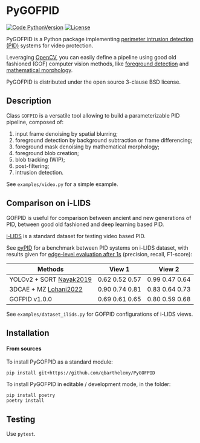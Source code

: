 # PyGOFPID

[![Code PythonVersion](https://img.shields.io/badge/python-3.8+-blue)](https://img.shields.io/badge/python-3.7+-blue)
[![License](https://img.shields.io/badge/licence-BSD--3--Clause-green)](https://img.shields.io/badge/license-BSD--3--Clause-green)

PyGOFPID is a Python package implementing
[perimeter intrusion detection (PID)](https://www.mdpi.com/1424-8220/22/9/3601)
systems for video protection.

Leveraging [OpenCV](https://github.com/opencv/opencv-python), you can easily
define a pipeline using good old fashioned (GOF) computer vision methods, like
[foreground detection](https://en.wikipedia.org/wiki/Foreground_detection) and
[mathematical morphology](https://en.wikipedia.org/wiki/Mathematical_morphology).

PyGOFPID is distributed under the open source 3-clause BSD license.

## Description

Class `GOFPID` is a versatile tool allowing to build a parameterizable PID
pipeline, composed of:

1. input frame denoising by spatial blurring;
2. foreground detection by background subtraction or frame differencing;
3. foreground mask denoising by mathematical morphology;
4. foreground blob creation;
5. blob tracking (WIP);
6. post-filtering;
7. intrusion detection.

See `examples/video.py` for a simple example.

## Comparison on i-LIDS

GOFPID is useful for comparison between ancient and new generations of PID,
between good old fashioned and deep learning based PID.

[i-LIDS](https://ieeexplore.ieee.org/document/4105319) is a standard dataset
for testing video based PID.

See [pyPID](https://gitlab.liris.cnrs.fr/dlohani/pypid) for a benchmark between
PID systems on i-LIDS dataset, with results given for
[edge-level evaluation after 1s](https://www.mdpi.com/1424-8220/22/9/3601)
(precision, recall, F1-score):

| Methods | View 1 | View 2 |
| ------- | ------ | ------ |
| YOLOv2 + SORT [Nayak2019](https://ieeexplore.ieee.org/document/9117960) | 0.62 0.52 0.57 | 0.99 0.47 0.64 |
| 3DCAE + MZ [Lohani2022](https://ieeexplore.ieee.org/document/9897472) | 0.90 0.74 0.81 | 0.83 0.64 0.73 |
| GOFPID v1.0.0 | 0.69 0.61 0.65 | 0.80 0.59 0.68 |

See `examples/dataset_ilids.py` for GOFPID configurations of i-LIDS views.

## Installation

#### From sources

To install PyGOFPID as a standard module:
```shell 
pip install git+https://github.com/qbarthelemy/PyGOFPID
```

To install PyGOFPID in editable / development mode, in the folder:
```shell
pip install poetry
poetry install
```

## Testing

Use `pytest`.

